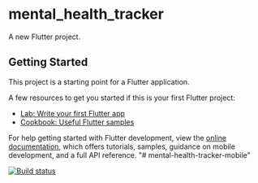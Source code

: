 # mental_health_tracker

A new Flutter project.

## Getting Started

This project is a starting point for a Flutter application.

A few resources to get you started if this is your first Flutter project:

- [Lab: Write your first Flutter app](https://docs.flutter.dev/get-started/codelab)
- [Cookbook: Useful Flutter samples](https://docs.flutter.dev/cookbook)

For help getting started with Flutter development, view the
[online documentation](https://docs.flutter.dev/), which offers tutorials,
samples, guidance on mobile development, and a full API reference.
"# mental-health-tracker-mobile" 


[![Build status](https://build.appcenter.ms/v0.1/apps/55efad68-e1de-4859-85fa-40ddee7688ea/branches/main/badge)](https://appcenter.ms)


